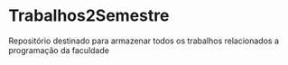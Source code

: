 # Trabalhos2Semestre

Repositório destinado para armazenar todos os trabalhos relacionados a programação da faculdade
